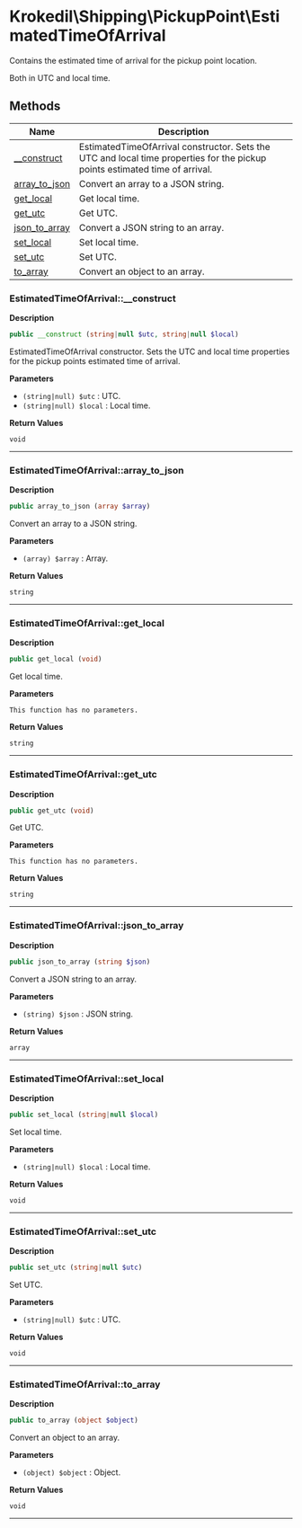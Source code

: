 # Krokedil\Shipping\PickupPoint\EstimatedTimeOfArrival  

Contains the estimated time of arrival for the pickup point location.

Both in UTC and local time.  





## Methods

| Name | Description |
|------|-------------|
|[__construct](#estimatedtimeofarrival__construct)|EstimatedTimeOfArrival constructor. Sets the UTC and local time properties for the pickup points estimated time of arrival.|
|[array_to_json](#estimatedtimeofarrivalarray_to_json)|Convert an array to a JSON string.|
|[get_local](#estimatedtimeofarrivalget_local)|Get local time.|
|[get_utc](#estimatedtimeofarrivalget_utc)|Get UTC.|
|[json_to_array](#estimatedtimeofarrivaljson_to_array)|Convert a JSON string to an array.|
|[set_local](#estimatedtimeofarrivalset_local)|Set local time.|
|[set_utc](#estimatedtimeofarrivalset_utc)|Set UTC.|
|[to_array](#estimatedtimeofarrivalto_array)|Convert an object to an array.|




### EstimatedTimeOfArrival::__construct  

**Description**

```php
public __construct (string|null $utc, string|null $local)
```

EstimatedTimeOfArrival constructor. Sets the UTC and local time properties for the pickup points estimated time of arrival. 

 

**Parameters**

* `(string|null) $utc`
: UTC.  
* `(string|null) $local`
: Local time.  

**Return Values**

`void`




<hr />


### EstimatedTimeOfArrival::array_to_json  

**Description**

```php
public array_to_json (array $array)
```

Convert an array to a JSON string. 

 

**Parameters**

* `(array) $array`
: Array.  

**Return Values**

`string`




<hr />


### EstimatedTimeOfArrival::get_local  

**Description**

```php
public get_local (void)
```

Get local time. 

 

**Parameters**

`This function has no parameters.`

**Return Values**

`string`




<hr />


### EstimatedTimeOfArrival::get_utc  

**Description**

```php
public get_utc (void)
```

Get UTC. 

 

**Parameters**

`This function has no parameters.`

**Return Values**

`string`




<hr />


### EstimatedTimeOfArrival::json_to_array  

**Description**

```php
public json_to_array (string $json)
```

Convert a JSON string to an array. 

 

**Parameters**

* `(string) $json`
: JSON string.  

**Return Values**

`array`




<hr />


### EstimatedTimeOfArrival::set_local  

**Description**

```php
public set_local (string|null $local)
```

Set local time. 

 

**Parameters**

* `(string|null) $local`
: Local time.  

**Return Values**

`void`


<hr />


### EstimatedTimeOfArrival::set_utc  

**Description**

```php
public set_utc (string|null $utc)
```

Set UTC. 

 

**Parameters**

* `(string|null) $utc`
: UTC.  

**Return Values**

`void`


<hr />


### EstimatedTimeOfArrival::to_array  

**Description**

```php
public to_array (object $object)
```

Convert an object to an array. 

 

**Parameters**

* `(object) $object`
: Object.  

**Return Values**

`void`


<hr />

